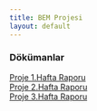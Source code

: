 ```yaml
---
title: BEM Projesi
layout: default
---
```


### Dökümanlar

[Proje 1.Hafta Raporu](docs/hafta1.pdf)<br>
[Proje 2.Hafta Raporu](docs/hafta2.pdf)<br>
[Proje 3.Hafta Raporu](docs/hafta3.pdf)<br>
